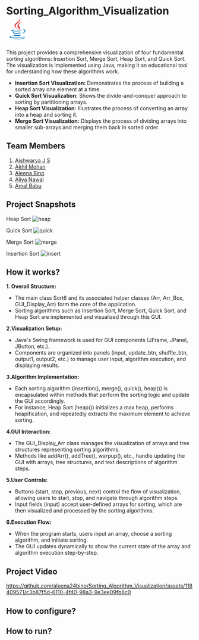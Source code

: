 # Sorting_Algorithm_Visualization  <img src="https://raw.githubusercontent.com/devicons/devicon/master/icons/java/java-original.svg" alt="java logo" width="60" height="60"/>

This project provides a comprehensive visualization of four fundamental sorting algorithms: Insertion Sort, Merge Sort, Heap Sort, and Quick Sort. The visualization is implemented using Java, making it an educational tool for understanding how these algorithms work.
- **Insertion Sort Visualization:** Demonstrates the process of building a sorted array one element at a time.
- **Quick Sort Visualization:** Shows the divide-and-conquer approach to sorting by partitioning arrays.
- **Heap Sort Visualization:** Illustrates the process of converting an array into a heap and sorting it.
- **Merge Sort Visualization:** Displays the process of dividing arrays into smaller sub-arrays and merging them back in sorted order.

## Team Members
1. [Aishwarya J S](https://github.com/Aish-h)
2. [Akhil Mohan](https://github.com/Akhil-Mohan-github)
3. [Aleena Bino](https://github.com/aleena24bino)
4. [Aliya Nawal](https://github.com/Aliyanawal)
5. [Amal Babu](https://github.com/amalb03)

## Project Snapshots

Heap Sort
![heap](https://github.com/aleena24bino/Sorting_Algorithm_Visualization/assets/148476197/e04cd702-b5a2-4623-9d4d-246a162c9a6d)

Quick Sort
![quick](https://github.com/aleena24bino/Sorting_Algorithm_Visualization/assets/148476197/9eeb7720-33dd-4632-beec-452762ee415b)

Merge Sort
![merge](https://github.com/aleena24bino/Sorting_Algorithm_Visualization/assets/148476197/dd70f361-0938-4e09-a3b6-cb9d170504d5)

Insertion Sort
![insert](https://github.com/aleena24bino/Sorting_Algorithm_Visualization/assets/148476197/7b649c0f-3c0b-4863-aa5d-21e6aa315baa)


## How it works?

**1. Overall Structure:**
* The main class Sort6 and its associated helper classes (Arr, Arr_Box, GUI_Display_Arr) form the core of the application.
* Sorting algorithms such as Insertion Sort, Merge Sort, Quick Sort, and Heap Sort are implemented and visualized through this GUI.

**2.Visualization Setup:**
* Java's Swing framework is used for GUI components (JFrame, JPanel, JButton, etc.).
* Components are organized into panels (input, update_btn, shuffle_btn, output1, output2, etc.) to manage user input, algorithm execution, and displaying results.

**3.Algorithm Implementation:**
* Each sorting algorithm (insertion(), merge(), quick(), heap()) is encapsulated within methods that perform the sorting logic and update the GUI accordingly.
* For instance, Heap Sort (heap()) initializes a max heap, performs heapification, and repeatedly extracts the maximum element to achieve sorting.

**4.GUI Interaction:**
* The GUI_Display_Arr class manages the visualization of arrays and tree structures representing sorting algorithms.
* Methods like addArr(), addTree(), warpup(), etc., handle updating the GUI with arrays, tree structures, and text descriptions of algorithm steps.

**5.User Controls:**
* Buttons (start, stop, previous, next) control the flow of visualization, allowing users to start, stop, and navigate through algorithm steps.
* Input fields (input) accept user-defined arrays for sorting, which are then visualized and processed by the sorting algorithms.

**6.Execution Flow:**
* When the program starts, users input an array, choose a sorting algorithm, and initiate sorting.
* The GUI updates dynamically to show the current state of the array and algorithm execution step-by-step.


## Project Video

https://github.com/aleena24bino/Sorting_Algorithm_Visualization/assets/118409571/c3b87f5d-6110-4f40-98a3-9e3ee09fb6c0

## How to configure?


## How to run?
